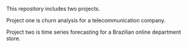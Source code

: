 This repository includes two projects.

Project one is churn analysis for a telecommunication company.

Project two is time series forecasting for a Brazilian online department store.
